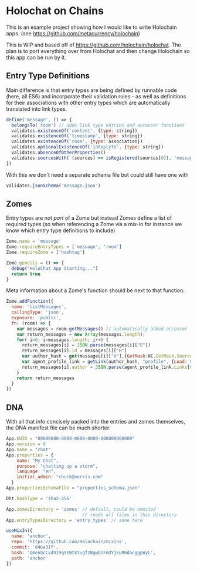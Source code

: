 # Holochat on Chains
This is an example project showing how I would like to write Holochain apps. (see https://github.com/metacurrency/holochain)

This is WIP and based off of https://github.com/holochain/holochat. The plan is to port everything over from Holochat and then change Holochain so this app can be run by it.

## Entry Type Definitions
Main difference is that entry types are being defined by
runnable code (here, all ES6) and incorporate their validation rules - as well as definitions for their
associations with other entry types which are automatically
translated into link types.

```javascript
define('message', () => {
  belongsTo('room') // adds link type entries and accessor functions
  validates.existenceOf('content', {type: string})
  validates.existenceOf('timestamp', {type: string})
  validates.existenceOf('room', {type: association})
  validates.optionalExistenceOf('inReplyTo', {type: string})
  validates.absenceOfOtherProperties()
  validates.sourcesWith( (sources) => isRegistered(sources[0]), 'message from unregistered source')
})
```
With this we don't need a separate
schema file but could still have one with

```javascript
validates.jsonSchema('message.json')
```

## Zomes
Entry types are not *part* of a Zome
but instead Zomes define a list of required types
(so when referencing a Zome via a mix-in for instance
we know which entry type definitions to include)

```javascript
Zome.name = 'message'
Zome.requireEntryTypes = ['message', 'room']
Zome.requireZome = ['hashtag']

Zome.genesis = () => {
  debug("HoloChat App Starting...")
  return true
}
```
Meta information about a Zome's function should be next
to that function:

```javascript
Zome.addFunction({
  name: 'listMessages',
  callingType: 'json',
  exposure: 'public',
  fn: (room) => {
    var messages = room.getMessages() // automatically added accessor
    var return_messages = new Array(messages.length);
    for( i=0; i<messages.length; i++) {
      return_messages[i] = JSON.parse(messages[i]["E"])
      return_messages[i].id = messages[i]["H"]
      var author_hash = get(messages[i]["H"],{GetMask:HC.GetMask.Sources})[0]
      var agent_profile_link = getLink(author_hash, "profile", {Load: true})
      return_messages[i].author = JSON.parse(agent_profile_link.Links[0].E)
    }
    return return_messages
  }
})
```

## DNA
With all that info concisely packed into the entries and zomes themselves, the DNA manifest file can be much shorter:

```javascript
App.UUID = "00000000-0000-0000-0000-000000000000"
App.version = 0
App.name = "chat"
App.properties = {
    name: "My Chat",
    purpose: "chatting up a storm",
    language: "en",
    initial_admin: "chuck@norris.com"
  }
App.propertiesSchemaFile = "properties_schema.json"

Dht.hashType = 'sha2-256'

App.zomesDirectory = 'zomes' // default, could be ommited
                             // reads all files in this directory
App.entryTypesDirectory = 'entry_types' // same here

useMixIn({
  name: 'anchor',
  repo: 'https://github.com/Holochain/mixins',
  commit: 'd46a31f',
  hash: 'QmenQcCv4919qYEWtktugfzNqwb1FnUYjEuRHdacggpWyL',
  path: 'anchor'
})
```
